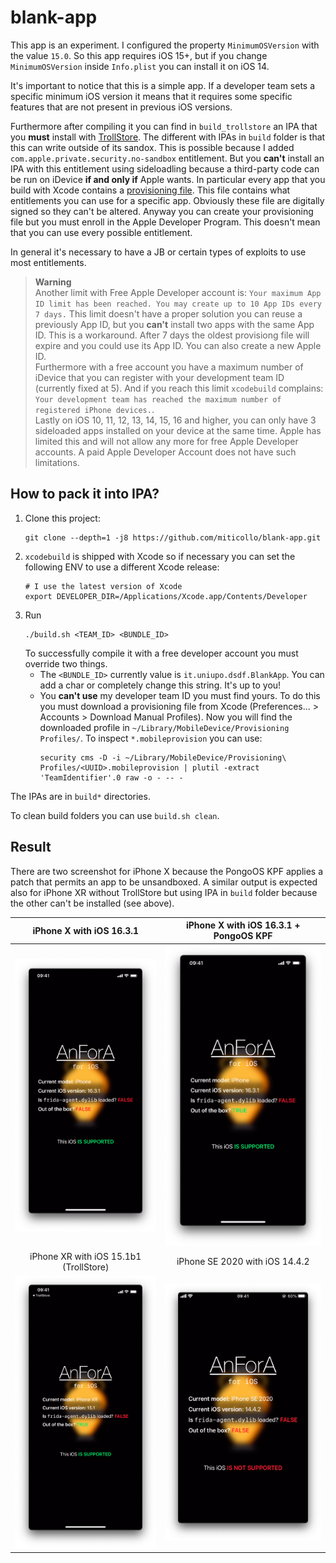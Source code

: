 # blank-app

This app is an experiment. 
I configured the property `MinimumOSVersion` with the value `15.0`. So this app requires iOS 15+, but if you change `MinimumOSVersion` inside `Info.plist` you can install it on iOS 14.

It's important to notice that this is a simple app. 
If a developer team sets a specific minimum iOS version it means that it requires some specific features that are not present in previous iOS versions.

Furthermore after compiling it you can find in `build_trollstore` an IPA that you **must** install with [TrollStore](https://github.com/opa334/TrollStore). 
The different with IPAs in `build` folder is that this can write outside of its sandox.
This is possible because I added `com.apple.private.security.no-sandbox` entitlement. 
But you **can't** install an IPA with this entitlement using sideloadling because a third-party code can be run on iDevice **if and only if** Apple wants.
In particular every app that you build with Xcode contains a [provisioning file](https://developer.apple.com/documentation/technotes/tn3125-inside-code-signing-provisioning-profiles).
This file contains what entitlements you can use for a specific app.
Obviously these file are digitally signed so they can't be altered.
Anyway you can create your provisioning file but you must enroll in the Apple Developer Program.
This doesn't mean that you can use every possible entitlement.

<span><!-- https://discord.com/channels/779134930265309195/944462595996405810/1087048714524315728 --></span>
In general it's necessary to have a JB or certain types of exploits to use most entitlements.

> **Warning**<br>
> <span><!-- https://sideloadly.io/#faq --></span>
> Another limit with Free Apple Developer account is: `Your maximum App ID limit has been reached. You may create up to 10 App IDs every 7 days.`
> This limit doesn't have a proper solution you can reuse a previously App ID, but you  **can't** install two apps with the same App ID.
> This is a workaround.
> After 7 days the oldest provisiong file will expire and you could use its App ID.
> You can also create a new Apple ID.<br/>
> Furthermore with a free account you have a maximum number of iDevice that you can register with your development team ID (currently fixed at 5).
> And if you reach this limit `xcodebuild` complains: `Your development team has reached the maximum number of registered iPhone devices.`.<br/>
> Lastly on iOS 10, 11, 12, 13, 14, 15, 16 and higher, you can only have 3 sideloaded apps installed on your device at the same time. 
> Apple has limited this and will not allow any more for free Apple Developer accounts. 
> A paid Apple Developer Account does not have such limitations.

## How to pack it into IPA?

1. Clone this project:
   ```shell
   git clone --depth=1 -j8 https://github.com/miticollo/blank-app.git
   ```
2. `xcodebuild` is shipped with Xcode so if necessary you can set the following ENV to use a different Xcode release:
   ```shell
   # I use the latest version of Xcode
   export DEVELOPER_DIR=/Applications/Xcode.app/Contents/Developer
   ```
3. <span id="uuid"></span>
   Run
   ```shell
   ./build.sh <TEAM_ID> <BUNDLE_ID>
   ```
   To successfully compile it with a free developer account you must override two things.
   - The `<BUNDLE_ID>` currently value is `it.uniupo.dsdf.BlankApp`. You can add a char or completely change this string. It's up to you!
   - You **can't use** my developer team ID you must find yours.
     To do this you must download a provisioning file from Xcode (Preferences... > Accounts > Download Manual Profiles).
     <span><!-- https://guides.codepath.com/ios/Provisioning-Profiles --></span>
     Now you will find the downloaded profile in `~/Library/MobileDevice/Provisioning Profiles/`.
     To inspect `*.mobileprovision` you can use:
     <span><!-- https://stackoverflow.com/a/33813384 --></span>
     ```shell
     security cms -D -i ~/Library/MobileDevice/Provisioning\ Profiles/<UUID>.mobileprovision | plutil -extract 'TeamIdentifier'.0 raw -o - -- -
     ```

The IPAs are in `build*` directories.

To clean build folders you can use `build.sh clean`.

## Result

There are two screenshot for iPhone X because the PongoOS KPF applies a patch that permits an app to be unsandboxed.
A similar output is expected also for iPhone XR without TrollStore but using IPA in `build` folder because the other can't be installed (see above).

iPhone X with iOS 16.3.1               |  iPhone X with iOS 16.3.1 + PongoOS KPF
:-------------------------------------:|:-----------------------------------------:
![iPhoneX](./screenshot/iphonex.png)   |  ![iPhoneXJB](./screenshot/iphonexjb.png)
iPhone XR with iOS 15.1b1 (TrollStore) |  iPhone SE 2020 with iOS 14.4.2 
![iPhoneXR](./screenshot/iphonexr.png) |  ![iPhoneSE](./screenshot/iphonese.png)
